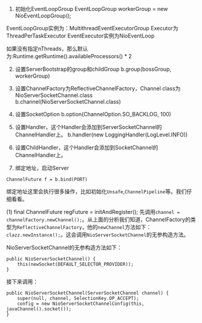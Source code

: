 1. 初始化EventLoopGroup
EventLoopGroup workerGroup = new NioEventLoopGroup();

EventLoopGroup实例为：MultithreadEventExecutorGroup
Executor为ThreadPerTaskExecutor
EventExecutor实例为NioEventLoop

如果没有指定nThreads，那么默认为:Runtime.getRuntime().availableProcessors() * 2

2. 设置ServerBootstrap的group和childGroup
b.group(bossGroup, workerGroup)

3. 设置ChannelFactory为ReflectiveChannelFactory，Channel class为NioServerSocketChannel.class
b.channel(NioServerSocketChannel.class)

4. 设置SocketOption
b.option(ChannelOption.SO_BACKLOG, 100)

5. 设置Handler，这个Handler会添加到ServerSocketChannel的ChannelHandler上。
b.handler(new LoggingHandler(LogLevel.INFO))

6. 设置ChildHandler，这个Handler会添加到SocketChannel的ChannelHandler上。

7. 绑定地址，启动Server

```
ChannelFuture f = b.bind(PORT)
```

绑定地址这里会执行很多操作，比如初始化`Unsafe`,`ChannelPipeline`等。我们仔细看看。

(1) final ChannelFuture regFuture = initAndRegister();
先调用`channel = channelFactory.newChannel();`。从上面的分析我们知道，ChannelFactory的类型为`ReflectiveChannelFactory`，他的`newChannel`方法如下：`clazz.newInstance();`。这会调用`NioServerSocketChannel`的无参构造方法。

NioServerSocketChannel的无参构造方法如下：

````
public NioServerSocketChannel() {
    this(newSocket(DEFAULT_SELECTOR_PROVIDER));
}
````

接下来调用：

````
public NioServerSocketChannel(ServerSocketChannel channel) {
    super(null, channel, SelectionKey.OP_ACCEPT);
    config = new NioServerSocketChannelConfig(this, javaChannel().socket());
}
````
